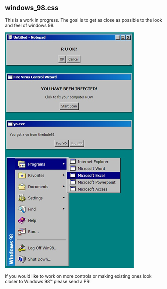## windows_98.css

This is a work in progress. The goal is to get as close as possible to the look and feel of windows 98.

![Screenshot](demo/screenshot.jpg)

If you would like to work on more controls or making existing ones look closer to Windows 98™ please send a PR!
